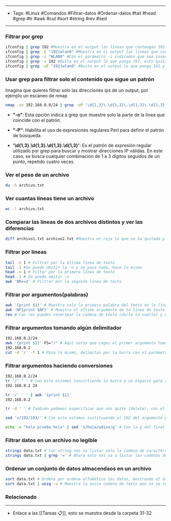 ----
- Tags: #Linux #Comandos #Filtrar-datos #Ordenar-datos  #tail #head #grep #tr #awk #cut #sort #string #rev #sed 
----

### Filtrar por grep
```bash
ifconfig | grep 192 #Muestra en el output las líneas que contengan 192
ifconfig | grep -E "192|wlan0" #Muestra en el output las líneas que contengan 192 y wlan0
ifconfig | grep -i "WLAN0" #Con el parámetro -i indicamos que sea insensible a mayúsculas y minúsculas.
ifconfig | grep -v 192 #Quita en el output lo que ponga 192, esto quitará toda la línea donde se encuentre el dato 192.
ifconfig | grep -vE "192|wlan0" #Quita en el output lo que ponga 192 y wlan0, esto quitará toda la línea donde se encuentre los datos wlan0 y 192.
```

### Usar grep para filtrar solo el contenido que sigue un patrón
Imagina que quieres filtrar solo las direcciones ips de un output, por ejemplo un escaneo de nmap
```bash
nmap -sn 192.168.0.0/24 | grep -oP '\d{1,3}\.\d{1,3}\.\d{1,3}\.\d{1,3}'
```
- **"-o"**: Esta opción indica a grep que muestre solo la parte de la línea que coincide con el patrón.
    
- **"-P"**: Habilita el uso de expresiones regulares Perl para definir el patrón de búsqueda.
    
- **'\d{1,3}.\d{1,3}.\d{1,3}.\d{1,3}'**: Es el patrón de expresión regular utilizado por grep para buscar y mostrar direcciones IP válidas. En este caso, se busca cualquier combinación de 1 a 3 dígitos seguidos de un punto, repetido cuatro veces.

### Ver el peso de un archivo 
```bash
du -h archivo.txt
```

### Ver cuantas líneas tiene un archivo
```bash
wc -l archivo.txt
```

### Comparar las líneas  de dos archivos distintos y ver las diferencias
```bash
diff archivo1.txt archivo2.txt #Muestra en rojo lo que se ha quitado y en verde lo que se ha metido en el archivo, El orden que pongas los archivos influye. Si quieres ver las diferencias entre un archivo respecto al otro tienes que poner primero el nombre del otro archivo y luego el nombre del archivo que quieres comparar, te mostrará en rojo lo que se ha quitado de ese archivo y en verde lo que se ha metido en ese archivo que quires comparar respecto al otro. En este ejemplo estamos viendo los cambios que hay del archivo2.txt respecto al archivo1.txt, te mostrará en verde lo que tiene metido como nuevo y en rojo lo que no tiene metido respecto al archivo1.txt
```

### Filtrar por líneas
```bash
tail -n 1 # Filtrar por la última línea de texto
tail -1 #Se puede omitir la -n y no pasa nada, hace lo mismo
head -n 1 # Filtar por la primera línea de texto
head -1 # Se puede omitir -n
awk 'NR==2' # Filtrar por la segúnda línea de texto
```

### Filtrar por argumentos(palabras)

```bash
awk '{print $1}' # Muestra solo la primera palabra del texto en la línea en la que te encuentres
awk 'NF{print $NF}' # Muestra el último argumento de la línea de texto en la que te encuentres
rev # Con rev puedes reversear la cadena de texto (darle la vuelta) y elegir así por la cadena que quieras, para luevo también volver a darle la vuelta
```


### Filtrar argumentos tomando algún delimitador
```bash
192.168.0.2/24
awk '{print $1}' FS="/" # Aquí sería que coges el primer argumento tomando como delimitador la barra, es decir que la barra sería como un separador(un espacio en blanco), de esta manera separas un argumento en dos y puedes seleccionar la parte que a tí te interesa.
192.168.0.2
cut -d '/' -f 1 # Pasa lo mismo, delimitas por la barra con el parámetro -d y luego coges el primer campo con el parámetro -f
```

### Filtrar argumentos haciendo conversiones
```bash
192.168.0.2/24
tr '/' ' ' # Con esto estamos convirtiendo la barra a un espacio para separar la ip del CIDR, luego podemos usar awk para poder coger el argumento que nos interesa que sería el primero, donde está la ip
192.168.0.2 24

tr '/' ' ' | awk '{print $1}'
192.168.0.2

tr -d ' ' # También podemos especificar que nos quite (delete), con el parámetro -d, los espacios de la cadena, también podemos especificarle letras, números, etc. 

sed 's/192/193/' # Con esto estamos sustituyendo el 192 del argumento por 193, con la s indicamos que queremos hacer una sustitución,

echo -e "hola prueba hola" | sed 's/hola/adios/g' # Con la g del final estamos indicando que sustituya la palabra hola en toda la línea, si lo ponemos sin la g solo sustituirá el primer match que encuentre.
```

### Filtrar datos en un archivo no legible
```bash
strings data.txt # Con string nos va listar solo la cadena de caractéres imprimibles, como puede ser letras, números, hastags, giones, barras...
strings data.txt | grep '=' # Ahora solo nos va a listar las cadenas de texto que puedan contener un igual.
```

### Ordenar un conjunto de datos almacendaos en un archivo
```bash
sort data.txt # Ordena por ordena alfabético los datos, mostrando el output mucho más claro.
sort data.txt | uniq -u # Muestra la única cadena de texto que no se repita en el archivo.
```

### Relacionado
-----
- Enlace a las [[Tareas 📋]], esto se muestra desde la carpeta 31-32